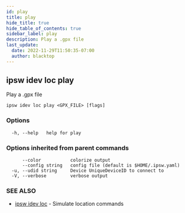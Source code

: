 ```yaml
---
id: play
title: play
hide_title: true
hide_table_of_contents: true
sidebar_label: play
description: Play a .gpx file
last_update:
  date: 2022-11-29T11:50:35-07:00
  author: blacktop
---
```

## ipsw idev loc play

Play a .gpx file

```
ipsw idev loc play <GPX_FILE> [flags]
```

### Options

```
  -h, --help   help for play
```

### Options inherited from parent commands

```
      --color           colorize output
      --config string   config file (default is $HOME/.ipsw.yaml)
  -u, --udid string     Device UniqueDeviceID to connect to
  -V, --verbose         verbose output
```

### SEE ALSO

* [ipsw idev loc](/docs/cli/ipsw/idev/loc)	 - Simulate location commands

